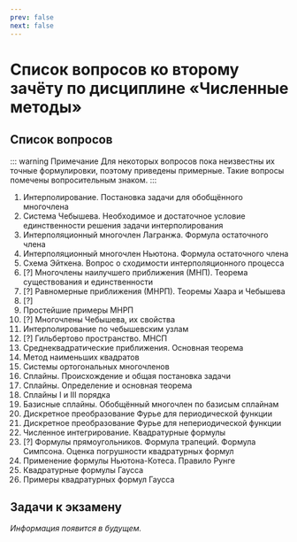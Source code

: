 ```yaml
---
prev: false
next: false
---
```


# Список вопросов ко второму зачёту по дисциплине «Численные методы»

## Список вопросов

::: warning Примечание
Для некоторых вопросов пока неизвестны их точные формулировки, поэтому приведены примерные. Такие вопросы помечены вопросительным знаком.
:::

1. Интерполирование. Постановка задачи для обобщённого многочлена
2. Система Чебышева. Необходимое и достаточное условие единственности решения задачи интерполирования
3. Интерполяционный многочлен Лагранжа. Формула остаточного члена
4. Интерполяционный многочлен Ньютона. Формула остаточного члена
5. Схема Эйткена. Вопрос о сходимости интерполяционного процесса
6. <span class="subtextclass">[?]</span> Многочлены наилучшего приближения (МНП). Теорема существования и единственности
7. <span class="subtextclass">[?]</span> Равномерные приближения (МНРП). Теоремы Хаара и Чебышева
8. <span class="subtextclass">[?]</span>
9. Простейшие примеры МНРП
10. <span class="subtextclass">[?]</span> Многочлены Чебышева, их свойства
11. Интерполирование по чебышевским узлам
12. <span class="subtextclass">[?]</span> Гильбертово пространство. МНСП
13. Среднеквадратические приближения. Основная теорема
14. Метод наименьших квадратов
15. Системы ортогональных многочленов
16. Сплайны. Происхождение и общая постановка задачи
17. Сплайны. Определение и основная теорема
18. Сплайны I и III порядка
19. Базисные сплайны. Обобщённый многочлен по базисым сплайнам
20. Дискретное преобразование Фурье для периодической функции
21. Дискретное преобразование Фурье для непериодической функции
22. Численное интегрирование. Квадратурные формулы
23. <span class="subtextclass">[?]</span> Формулы прямоугольников. Формула трапеций. Формула Симпсона. Оценка погрушности квадратурных формул
24. Применение формулы Ньютона-Котеса. Правило Рунге
25. Квадратурные формулы Гаусса
26. Примеры квадратурных формул Гаусса

## Задачи к экзамену

*Информация появится в будущем.*